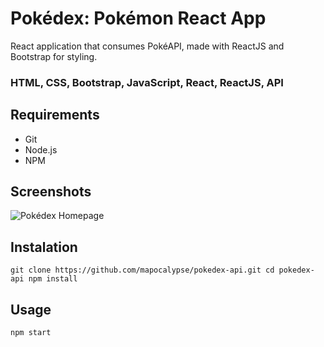 # Pokédex: Pokémon React App
React application that consumes PokéAPI, made with ReactJS and Bootstrap for styling.

### HTML, CSS, Bootstrap, JavaScript, React, ReactJS, API

## Requirements
- Git
- Node.js
- NPM

## Screenshots
![Pokédex Homepage](../images/pokedex-index.jpg)

## Instalation
`git clone https://github.com/mapocalypse/pokedex-api.git
cd pokedex-api
npm install`

## Usage
`npm start`